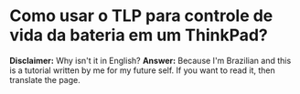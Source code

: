 # Como usar o TLP para controle de vida da bateria em um ThinkPad?

**Disclaimer:** Why isn't it in English?
**Answer:** Because I'm Brazilian and this is a tutorial written by me for my future self. If you want to read it, then translate the page.
